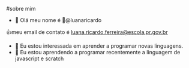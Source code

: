 #sobre mim
- 👋 Olá meu nome é 👀@luanaricardo
 
 :+1:meu email de contato é luana.ricardo.ferreira@escola.pr.gov.br
- 👀 Eu estou interessada em aprender a programar novas linguagens.
- 🌱 Eu estou aprendendo a programar recentemente a linguagem de javascript e scratch




